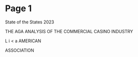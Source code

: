 # Page 1

State of the
States 2023

THE AGA ANALYSIS OF THE
COMMERCIAL CASINO INDUSTRY

L
i <
a AMERICAN

ASSOCIATION

